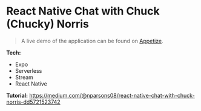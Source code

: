 # React Native Chat with Chuck (Chucky) Norris

> A live demo of the application can be found on [Appetize](https://appetize.io/app/crhnp4qabpmznx6bzvfz6ad708).

**Tech:**
- Expo
- Serverless
- Stream
- React Native

**Tutorial:**
https://medium.com/@nparsons08/react-native-chat-with-chuck-norris-dd5721523742

